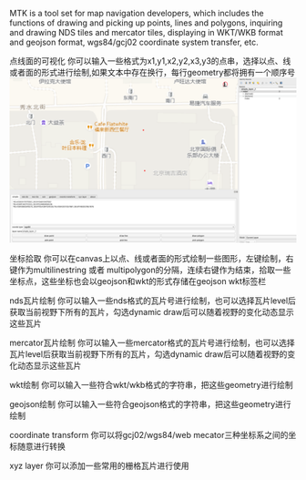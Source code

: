 MTK is a tool set for map navigation developers, which includes the functions of drawing and picking up points, lines and polygons, inquiring and drawing NDS tiles and mercator tiles, displaying in WKT/WKB format and geojson format, wgs84/gcj02 coordinate system transfer, etc.


点线面的可视化
你可以输入一些格式为x1,y1,x2,y2,x3,y3的点串，选择以点、线或者面的形式进行绘制,如果文本中存在换行，每行geometry都将拥有一个顺序号
![simple](readme_img/simple.png)

坐标拾取
你可以在canvas上以点、线或者面的形式绘制一些图形，左键绘制，右键作为multilinestring 或者 multipolygon的分隔，连续右键作为结束，拾取一些坐标点，这些坐标也会以geojson和wkt的形式存储在geojson wkt标签栏

nds瓦片绘制
你可以输入一些nds格式的瓦片号进行绘制，也可以选择瓦片level后获取当前视野下所有的瓦片，勾选dynamic draw后可以随着视野的变化动态显示这些瓦片

mercator瓦片绘制
你可以输入一些mercator格式的瓦片号进行绘制，也可以选择瓦片level后获取当前视野下所有的瓦片，勾选dynamic draw后可以随着视野的变化动态显示这些瓦片

wkt绘制
你可以输入一些符合wkt/wkb格式的字符串，把这些geometry进行绘制

geojson绘制
你可以输入一些符合geojson格式的字符串，把这些geometry进行绘制

coordinate transform
你可以将gcj02/wgs84/web mecator三种坐标系之间的坐标随意进行转换

xyz layer
你可以添加一些常用的栅格瓦片进行使用